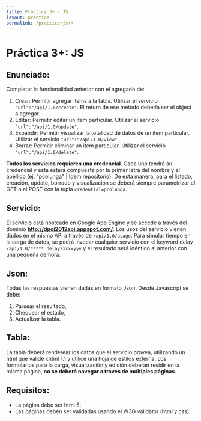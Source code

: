 ```yaml
---
title: Práctica 3+ - JS
layout: practice
permalink: /practice/js++
---
```


# Práctica 3+: JS

## Enunciado:
Completar la funcionalidad anterior con el agregado de:

1. Crear: Permitir agregar items a la tabla. Utilizar el servicio `"url":"/api/1.0/create"`. El return de ese método debería ser el object a agregar.
2. Editar: Permitir editar un item particular. Utilizar el servicio `"url":"/api/1.0/update"`.
3. Expandir: Permitir visualizar la totalidad de datos de un item particular. Utilizar el servicio `"url":"/api/1.0/view"`.
4. Borrar: Permitir eliminar un item particular. Utilizar el servicio `"url":"/api/1.0/delete"`.

**Todos los servicios requieren una credencial**. Cada uno tendrá su credencial y esta estará compuesta por la primer letra del nombre y el apellido (ej. "pcolunga" | Idem repositorio). De esta manera, para el listado, creación, update, borrado y visualización se deberá siempre parametrizar el GET o el POST con la tupla `credential=pcolunga`.

## Servicio:
El servicio está hosteado en Google App Engine y se accede a través del dominio **http://dpoi2012api.appspot.com/**.
Los usos del servicio vienen dados en el mismo API a través de `/api/1.0/usage`.
Para simular tiempo en la carga de datos, se podrá invocar cualquier servicio con el keyword delay `/api/1.0/*****_delay?xxx=yyy` y el resultado será idéntico al anterior con una pequeña demora.

## Json:
Todas las respuestas vienen dadas en formato Json. Desde Javascript se debe:

1. Parsear el resultado,
2. Chequear el estado,
3. Actualizar la tabla.

## Tabla:
La tabla deberá renderear los datos que el servicio provea, utilizando un html que valide xhtml 1.1 y utilice una hoja de estilos externa. Los formularios para la carga, visualización y edición deberán residir en la misma página, **no se deberá navegar a traves de múltiples páginas**.

## Requisitos:
- La página debe ser html 5:
 - Las páginas deben ser validadas usando el W3G validator (html y css).

